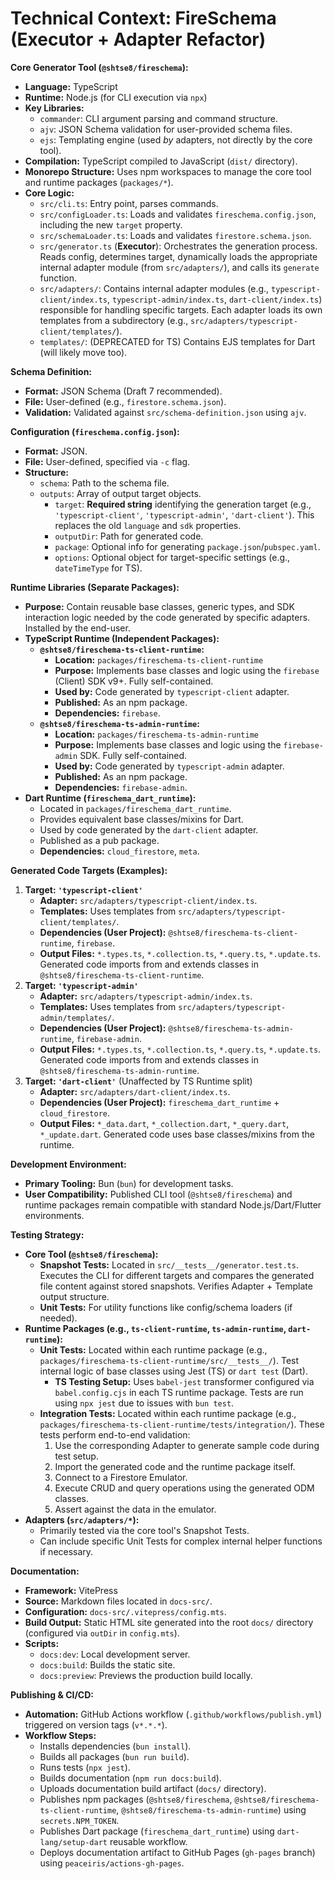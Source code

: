 # Technical Context: FireSchema (Executor + Adapter Refactor)

**Core Generator Tool (`@shtse8/fireschema`):**

- **Language:** TypeScript
- **Runtime:** Node.js (for CLI execution via `npx`)
- **Key Libraries:**
  - `commander`: CLI argument parsing and command structure.
  - `ajv`: JSON Schema validation for user-provided schema files.
  - `ejs`: Templating engine (used _by_ adapters, not directly by the core
    tool).
- **Compilation:** TypeScript compiled to JavaScript (`dist/` directory).
- **Monorepo Structure:** Uses npm workspaces to manage the core tool and
  runtime packages (`packages/*`).
- **Core Logic:**
  - `src/cli.ts`: Entry point, parses commands.
  - `src/configLoader.ts`: Loads and validates `fireschema.config.json`,
    including the new `target` property.
  - `src/schemaLoader.ts`: Loads and validates `firestore.schema.json`.
  - `src/generator.ts` (**Executor**): Orchestrates the generation process.
    Reads config, determines target, dynamically loads the appropriate internal
    adapter module (from `src/adapters/`), and calls its `generate` function.
  - `src/adapters/`: Contains internal adapter modules (e.g.,
    `typescript-client/index.ts`, `typescript-admin/index.ts`,
    `dart-client/index.ts`) responsible for handling specific targets. Each
    adapter loads its own templates from a subdirectory (e.g.,
    `src/adapters/typescript-client/templates/`).
  - `templates/`: (DEPRECATED for TS) Contains EJS templates for Dart (will
    likely move too).

**Schema Definition:**

- **Format:** JSON Schema (Draft 7 recommended).
- **File:** User-defined (e.g., `firestore.schema.json`).
- **Validation:** Validated against `src/schema-definition.json` using `ajv`.

**Configuration (`fireschema.config.json`):**

- **Format:** JSON.
- **File:** User-defined, specified via `-c` flag.
- **Structure:**
  - `schema`: Path to the schema file.
  - `outputs`: Array of output target objects.
    - `target`: **Required string** identifying the generation target (e.g.,
      `'typescript-client'`, `'typescript-admin'`, `'dart-client'`). This
      replaces the old `language` and `sdk` properties.
    - `outputDir`: Path for generated code.
    - `package`: Optional info for generating `package.json`/`pubspec.yaml`.
    - `options`: Optional object for target-specific settings (e.g.,
      `dateTimeType` for TS).

**Runtime Libraries (Separate Packages):**

- **Purpose:** Contain reusable base classes, generic types, and SDK interaction
  logic needed by the code generated by specific adapters. Installed by the
  end-user.
- **TypeScript Runtime (Independent Packages):**
  - **`@shtse8/fireschema-ts-client-runtime`:**
    - **Location:** `packages/fireschema-ts-client-runtime`
    - **Purpose:** Implements base classes and logic using the `firebase`
      (Client) SDK v9+. Fully self-contained.
    - **Used by:** Code generated by `typescript-client` adapter.
    - **Published:** As an npm package.
    - **Dependencies:** `firebase`.
  - **`@shtse8/fireschema-ts-admin-runtime`:**
    - **Location:** `packages/fireschema-ts-admin-runtime`
    - **Purpose:** Implements base classes and logic using the `firebase-admin`
      SDK. Fully self-contained.
    - **Used by:** Code generated by `typescript-admin` adapter.
    - **Published:** As an npm package.
    - **Dependencies:** `firebase-admin`.
- **Dart Runtime (`fireschema_dart_runtime`):**
  - Located in `packages/fireschema_dart_runtime`.
  - Provides equivalent base classes/mixins for Dart.
  - Used by code generated by the `dart-client` adapter.
  - Published as a pub package.
  - **Dependencies:** `cloud_firestore`, `meta`.

**Generated Code Targets (Examples):**

1. **Target: `'typescript-client'`**
   - **Adapter:** `src/adapters/typescript-client/index.ts`.
   - **Templates:** Uses templates from
     `src/adapters/typescript-client/templates/`.
   - **Dependencies (User Project):** `@shtse8/fireschema-ts-client-runtime`,
     `firebase`.
   - **Output Files:** `*.types.ts`, `*.collection.ts`, `*.query.ts`,
     `*.update.ts`. Generated code imports from and extends classes in
     `@shtse8/fireschema-ts-client-runtime`.
2. **Target: `'typescript-admin'`**
   - **Adapter:** `src/adapters/typescript-admin/index.ts`.
   - **Templates:** Uses templates from
     `src/adapters/typescript-admin/templates/`.
   - **Dependencies (User Project):** `@shtse8/fireschema-ts-admin-runtime`,
     `firebase-admin`.
   - **Output Files:** `*.types.ts`, `*.collection.ts`, `*.query.ts`,
     `*.update.ts`. Generated code imports from and extends classes in
     `@shtse8/fireschema-ts-admin-runtime`.
3. **Target: `'dart-client'`** (Unaffected by TS Runtime split)
   - **Adapter:** `src/adapters/dart-client/index.ts`.
   - **Dependencies (User Project):** `fireschema_dart_runtime` +
     `cloud_firestore`.
   - **Output Files:** `*_data.dart`, `*_collection.dart`, `*_query.dart`,
     `*_update.dart`. Generated code uses base classes/mixins from the runtime.

**Development Environment:**

- **Primary Tooling:** Bun (`bun`) for development tasks.
- **User Compatibility:** Published CLI tool (`@shtse8/fireschema`) and runtime
  packages remain compatible with standard Node.js/Dart/Flutter environments.

**Testing Strategy:**

- **Core Tool (`@shtse8/fireschema`):**
  - **Snapshot Tests:** Located in `src/__tests__/generator.test.ts`. Executes
    the CLI for different targets and compares the generated file content
    against stored snapshots. Verifies Adapter + Template output structure.
  - **Unit Tests:** For utility functions like config/schema loaders (if
    needed).
- **Runtime Packages (e.g., `ts-client-runtime`, `ts-admin-runtime`,
  `dart-runtime`):**
  - **Unit Tests:** Located within each runtime package (e.g.,
    `packages/fireschema-ts-client-runtime/src/__tests__/`). Test internal logic
    of base classes using Jest (TS) or `dart test` (Dart).
    - **TS Testing Setup:** Uses `babel-jest` transformer configured via
      `babel.config.cjs` in each TS runtime package. Tests are run using
      `npx jest` due to issues with `bun test`.
  - **Integration Tests:** Located within each runtime package (e.g.,
    `packages/fireschema-ts-client-runtime/tests/integration/`). These tests
    perform end-to-end validation:
    1. Use the corresponding Adapter to generate sample code during test setup.
    2. Import the generated code and the runtime package itself.
    3. Connect to a Firestore Emulator.
    4. Execute CRUD and query operations using the generated ODM classes.
    5. Assert against the data in the emulator.
- **Adapters (`src/adapters/*`):**
  - Primarily tested via the core tool's Snapshot Tests.
  - Can include specific Unit Tests for complex internal helper functions if
    necessary.

**Documentation:**

- **Framework:** VitePress
- **Source:** Markdown files located in `docs-src/`.
- **Configuration:** `docs-src/.vitepress/config.mts`.
- **Build Output:** Static HTML site generated into the root `docs/` directory
  (configured via `outDir` in `config.mts`).
- **Scripts:**
  - `docs:dev`: Local development server.
  - `docs:build`: Builds the static site.
  - `docs:preview`: Previews the production build locally.

**Publishing & CI/CD:**

- **Automation:** GitHub Actions workflow (`.github/workflows/publish.yml`)
  triggered on version tags (`v*.*.*`).
- **Workflow Steps:**
  - Installs dependencies (`bun install`).
  - Builds all packages (`bun run build`).
  - Runs tests (`npx jest`).
  - Builds documentation (`npm run docs:build`).
  - Uploads documentation build artifact (`docs/` directory).
  - Publishes npm packages (`@shtse8/fireschema`,
    `@shtse8/fireschema-ts-client-runtime`,
    `@shtse8/fireschema-ts-admin-runtime`) using `secrets.NPM_TOKEN`.
  - Publishes Dart package (`fireschema_dart_runtime`) using
    `dart-lang/setup-dart` reusable workflow.
  - Deploys documentation artifact to GitHub Pages (`gh-pages` branch) using
    `peaceiris/actions-gh-pages`.
